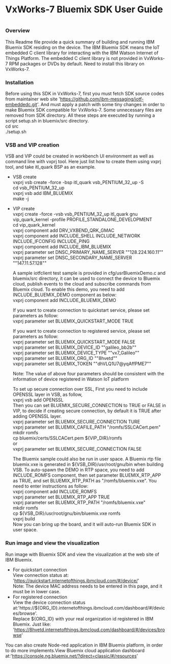 # ##########################################################
#
# VxWorks-7 Bluemix SDK User Guide
#
# ##########################################################

### Overview

This Readme file provide a quick summary of building and running IBM Bluemix SDK residing on the
device. The IBM Bluemix SDK means the IoT embedded C client library for interacting with the IBM
Watson Internet of Things Platform. The embedded C client library is not provided in VxWorks-7
RPM packages or DVDs by default. Need to install this library on VxWorks-7.

### Installation

Before using this SDK in VxWorks-7, first you must fetch SDK source codes from maintainer web site 'https://github.com/ibm-messaging/iotf-embeddedc.git'. And must apply a patch with some tiny changes in order to make Bluemix SDK compatible for VxWorks-7. Some unnecessary files are removed from SDK directory. All these steps are executed by running a script setup.sh in bluemix/src directory. <br>
        cd src <br>
        ./setup.sh <br>
  
### VSB and VIP creation

VSB and VIP could be created in workbench UI environment as well as command line with vxprj tool. Here just list how to create them using vxprj tool, and take itl_quark BSP as an example. <br>

* VSB create <br>
        vxprj vsb create -force -bsp itl_quark vsb_PENTIUM_32_up -S <br>
        cd vsb_PENTIUM_32_up <br>
        vxprj vsb add IBM_BLUEMIX <br>
        make -j <br>

* VIP create <br>
        vxprj create -force -vsb vsb_PENTIUM_32_up itl_quark gnu vip_quark_kernel -profile PROFILE_STANDALONE_DEVELOPMENT <br>
        cd vip_quark_kernel <br>
        vxprj component add DRV_VXBEND_QRK_GMAC <br>
        vxprj component add INCLUDE_SHELL INCLUDE_NETWORK INCLUDE_IFCONFIG INCLUDE_PING <br>
        vxprj component add INCLUDE_IBM_BLUEMIX <br>
        vxprj parameter set DNSC_PRIMARY_NAME_SERVER "\"128.224.160.11\"" <br>
        vxprj parameter set DNSC_SECONDARY_NAME_SERVER "\"147.11.57.128\"" <br>
        
    A sample iotfclient test sample is provided in cfg/usrBluemixDemo.c and bluemix/src directory, it can be used to connect the device to Bluemix cloud, publish events to the cloud and subscribe commands from Bluemix cloud. To enable this demo, you need to add INCLUDE_BLUEMIX_DEMO component as below: <br>
        vxprj component add INCLUDE_BLUEMIX_DEMO <br>

    If you want to create connection to quickstart service, please set parameters as follow: <br>
        vxprj parameter set BLUEMIX_QUICKSTART_MODE TRUE <br>
    
    If you want to create connection to registered service, please set parameters as follow: <br>
        vxprj parameter set BLUEMIX_QUICKSTART_MODE FALSE <br>
        vxprj parameter set BLUEMIX_DEVICE_ID       "\"galileo_bb2b\"" <br>
        vxprj parameter set BLUEMIX_DEVICE_TYPE     "\"vx7_Galileo\"" <br>
        vxprj parameter set BLUEMIX_ORG_ID          "\"8hvetd\"" <br>
        vxprj parameter set BLUEMIX_TOKEN           "\"dhVLQ1U7@yqAffPME7\"" <br>
    
    Note: The value of above four parameters should be consistent with the information of device registered in Watson IoT platform <br>
    
    To set up secure connection over SSL, First you need to include OPENSSL layer in VSB, as follow,  <br>
        vxprj vsb add OPENSSL <br>
    Then you can set BLUEMIX_SECURE_CONNECTION to TRUE or FALSE in VIP, to decide if creating secure connection, by default it is TRUE after adding OPENSSL layer. <br>
        vxprj parameter set BLUEMIX_SECURE_CONNECTION   TURE <br>
        vxprj parameter set BLUEMIX_CAFILE_PATH         "/romfs/SSLCACert.pem" <br>
        mkdir romfs <br>
        cp bluemix/certs/SSLCACert.pem                  ${VIP_DIR}/romfs <br>
    or <br>
        vxprj parameter set BLUEMIX_SECURE_CONNECTION   FALSE <br>
        
    The Bluemix sample could also be run in user space. A Bluemix rtp file bluemix.vxe is generated in  ${VSB_DIR}/usr/root/gnu/bin when building VSB. To auto-spawn the DEMO in RTP space, you need to add INCLUDE_ROMFS component, then set parameter BLUEMIX_RTP_APP as TRUE, and set BLUEMIX_RTP_PATH as "/romfs/bluemix.vxe". You need to enter instructions as follow: <br>
        vxprj component add INCLUDE_ROMFS <br>
        vxprj parameter set BLUEMIX_RTP_APP TRUE <br>
        vxprj parameter set BLUEMIX_RTP_PATH "/romfs/bluemix.vxe" <br>
        mkdir romfs <br>
        cp ${VSB_DIR}/usr/root/gnu/bin/bluemix.vxe romfs <br>
        vxprj build <br>
    Now you can bring up the board, and it will auto-run Bluemix SDK in user space. <br>

### Run image and view the visualization

Run image with Bluemix SDK and view the visualization at the web site of IBM Bluemix. <br>
* For quickstart connection <br>
    View connection status at: 'https://quickstart.internetofthings.ibmcloud.com/#/device/' <br>
    Note: The device MAC address needs to be entered in this page, and it must be in lower case. <br>
* For registered connection <br>
    View the device connection status at:'https://${ORG_ID}.internetofthings.ibmcloud.com/dashboard/#/devices/browse'.<br>
     Replace ${ORG_ID} with your real organization id registered in IBM Bluemix. Just like: <br>
    'https://8hvetd.internetofthings.ibmcloud.com/dashboard/#/devices/browse' <br>
    
You can also create Node-red application in IBM Bluemix platform, in order to do more implements.View Bluemix cloud application dashboard at:'https://console.ng.bluemix.net/?direct=classic/#/resources' <br>
